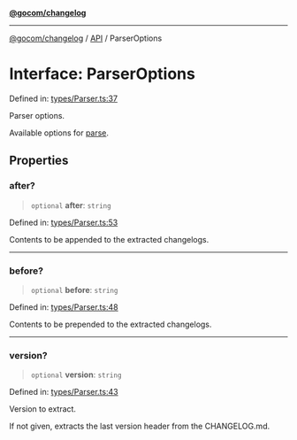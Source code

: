 [**@gocom/changelog**](../README.md)

***

[@gocom/changelog](../README.md) / [API](../Public/API.md) / ParserOptions

# Interface: ParserOptions

Defined in: [types/Parser.ts:37](https://github.com/gocom/changelog/blob/6ecf3d82271243a19bf949b1b2aa8e1b05030346/src/types/Parser.ts#L37)

Parser options.

Available options for [parse](../API/API.parse.md).

## Properties

### after?

> `optional` **after**: `string`

Defined in: [types/Parser.ts:53](https://github.com/gocom/changelog/blob/6ecf3d82271243a19bf949b1b2aa8e1b05030346/src/types/Parser.ts#L53)

Contents to be appended to the extracted changelogs.

***

### before?

> `optional` **before**: `string`

Defined in: [types/Parser.ts:48](https://github.com/gocom/changelog/blob/6ecf3d82271243a19bf949b1b2aa8e1b05030346/src/types/Parser.ts#L48)

Contents to be prepended to the extracted changelogs.

***

### version?

> `optional` **version**: `string`

Defined in: [types/Parser.ts:43](https://github.com/gocom/changelog/blob/6ecf3d82271243a19bf949b1b2aa8e1b05030346/src/types/Parser.ts#L43)

Version to extract.

If not given, extracts the last version header from the CHANGELOG.md.
